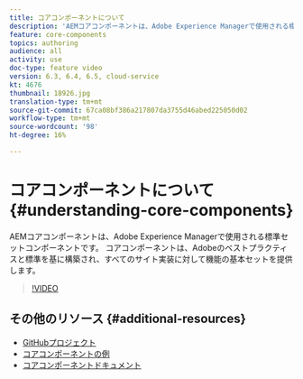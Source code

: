 ```yaml
---
title: コアコンポーネントについて
description: 'AEMコアコンポーネントは、Adobe Experience Managerで使用される標準セットコンポーネントです。 コアコンポーネントは、Adobeのベストプラクティスと標準を基に構築され、すべてのサイト実装に対して機能の基本セットを提供します。 '
feature: core-components
topics: authoring
audience: all
activity: use
doc-type: feature video
version: 6.3, 6.4, 6.5, cloud-service
kt: 4676
thumbnail: 18926.jpg
translation-type: tm+mt
source-git-commit: 67ca08bf386a217807da3755d46abed225050d02
workflow-type: tm+mt
source-wordcount: '98'
ht-degree: 16%

---
```



# コアコンポーネントについて{#understanding-core-components}

AEMコアコンポーネントは、Adobe Experience Managerで使用される標準セットコンポーネントです。 コアコンポーネントは、Adobeのベストプラクティスと標準を基に構築され、すべてのサイト実装に対して機能の基本セットを提供します。

>[!VIDEO](https://video.tv.adobe.com/v/18926/?quality=12&learn=on)

## その他のリソース {#additional-resources}

* [GitHubプロジェクト](https://github.com/adobe/aem-core-wcm-components)
* [コアコンポーネントの例](https://www.aemcomponents.dev/)
* [コアコンポーネントドキュメント](https://docs.adobe.com/content/help/ja-JP/experience-manager-core-components/using/introduction.html)


